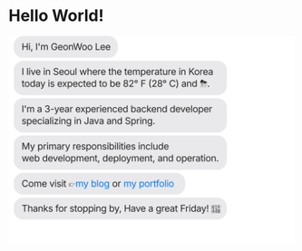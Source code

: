 # Hello World!
![](https://github.com/thisiswoo/thisiswoo/blob/master/chat.svg)

[//]: # (# 🌐Socials)

[//]: # ([![GithubPages]&#40;https://img.shields.io/badge/GithubPages&#40;Blog&#41;-222222?logo=githubpages&logoColor=white&#41;]&#40;https://thisiswoo.github.io/&#41;)

[//]: # ([![Vercel]&#40;https://img.shields.io/badge/Vercel&#40;Portfolio&#41;-000000?logo=vercel&logoColor=white&#41;]&#40;https://thisiswoo.vercel.app/&#41; )

[//]: # ()
[//]: # (# 💻Tech Stack)

[//]: # (## 🌑Back-end)

[//]: # ()
[//]: # (![Java]&#40;https://img.shields.io/badge/Java-007396?logo=Java&logoColor=white&#41; ![SpringBoot]&#40;https://img.shields.io/badge/SpringBoot-6DB33F?logo=springboot&logoColor=white&#41; ![SpringMVC]&#40;https://img.shields.io/badge/SpringMVC-6DB33F?logo=spring&logoColor=white&#41; ![JPA]&#40;https://img.shields.io/badge/JPA-BDAD79?logo=jpa&logoColor=white&#41; ![QueryDSL]&#40;https://img.shields.io/badge/Querydsl-0188D4?logo=querydsl&logoColor=white&#41; )

[//]: # ()
[//]: # (## 🌓DevOps)

[//]: # (![MySQL]&#40;https://img.shields.io/badge/MySQL-4479A1?logo=mysql&logoColor=white&#41; ![Jenkins]&#40;https://img.shields.io/badge/Jenkins-D24939?logo=jenkins&logoColor=white&#41; ![Git]&#40;https://img.shields.io/badge/Git-F05032?logo=git&logoColor=white&#41; ![GitHub]&#40;https://img.shields.io/badge/GitHub-181717?logo=github&logoColor=white&#41; ![GitLab]&#40;https://img.shields.io/badge/GitLab-FC6D26?logo=gitlab&logoColor=white&#41;)

[//]: # ()
[//]: # (## 🌕Front-end)

[//]: # (![HTML5]&#40;https://img.shields.io/badge/HTML5-E34F26?logo=html5&logoColor=white&#41; ![CSS3]&#40;https://img.shields.io/badge/CSS3-1572B6?logo=css3&logoColor=white&#41; ![JavaScript]&#40;https://img.shields.io/badge/JavaScript-F7DF1E?logo=javascript&logoColor=white&#41; ![Vue.js]&#40;https://img.shields.io/badge/Vue.js-4FC08D?logo=vuedotjs&logoColor=white&#41; ![jQuery]&#40;https://img.shields.io/badge/jQuery-0769AD?logo=jquery&logoColor=white&#41;)

[//]: # ()
[//]: # (## 🌗Tools)

[//]: # (![IntelliJ IDEA]&#40;https://img.shields.io/badge/IntelliJIDEA-000000?logo=intellijidea&logoColor=white&#41; ![VSCode]&#40;https://img.shields.io/badge/VSCode-007ACC?logo=visualstudiocode&logoColor=white&#41; ![Neovim]&#40;https://img.shields.io/badge/Neovim-57A143?logo=neovim&logoColor=white&#41; ![iTerm2]&#40;https://img.shields.io/badge/iTerm2-000000?logo=iterm2&logoColor=white&#41; )

[//]: # ()
[//]: # (## 🌌Collaboration)

[//]: # (![Confluence]&#40;https://img.shields.io/badge/Confluence-172B4D?logo=confluence&logoColor=white&#41; ![Slack]&#40;https://img.shields.io/badge/Slack-4A154B?logo=slack&logoColor=white&#41; )

